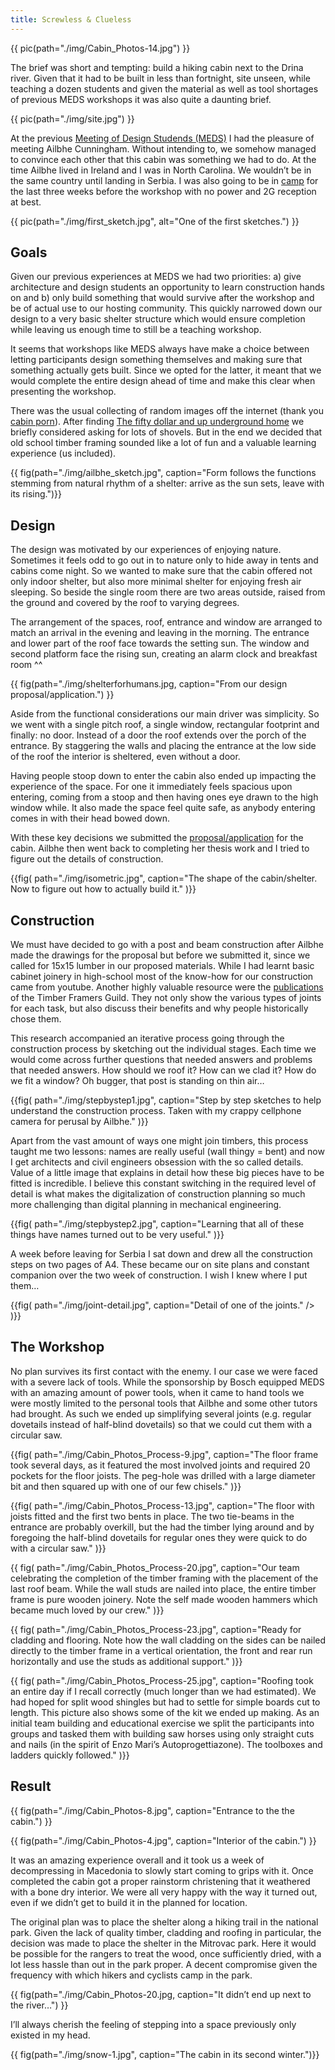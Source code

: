 ```yaml
---
title: Screwless & Clueless
---
```


{{ pic(path="./img/Cabin_Photos-14.jpg") }}

The brief was short and tempting: build a hiking cabin next to the Drina
river. Given that it had to be built in less than fortnight, site
unseen, while teaching a dozen students and given the material as well
as tool shortages of previous MEDS workshops it was also quite a
daunting brief.

{{ pic(path="./img/site.jpg") }}

At the previous
<a href="http://medsworkshop.com">Meeting of Design Studends (MEDS)</a>
I had the pleasure of meeting Ailbhe Cunningham. Without intending to,
we somehow managed to convince each other that this cabin was something
we had to do. At the time Ailbhe lived in Ireland and I was in North
Carolina. We wouldn’t be in the same country until landing in Serbia. I
was also going to be in <a href="http://zela-od.de">camp</a> for the
last three weeks before the workshop with no power and 2G reception at
best.

{{ pic(path="./img/first_sketch.jpg", alt="One of the first sketches.") }}

## Goals

Given our previous experiences at MEDS we had two priorities: a) give
architecture and design students an opportunity to learn construction
hands on and b) only build something that would survive after the
workshop and be of actual use to our hosting community. This quickly
narrowed down our design to a very basic shelter structure which would
ensure completion while leaving us enough time to still be a teaching
workshop.

It seems that workshops like MEDS always have make a choice between
letting participants design something themselves and making sure that
something actually gets built. Since we opted for the latter, it meant
that we would complete the entire design ahead of time and make this
clear when presenting the workshop.

There was the usual collecting of random images off the internet (thank
you <a href="https://cabinporn.com/">cabin porn</a>). After finding
<a href="./screwless-and-clueless/files/fifty_dollar_underground.pdf">The fifty dollar and up underground home</a >
we briefly considered asking for lots of shovels. But in the end we
decided that old school timber framing sounded like a lot of fun and a
valuable learning experience (us included).

{{ fig(path="./img/ailbhe_sketch.jpg", caption="Form follows the functions stemming from natural rhythm of a shelter: arrive as the sun sets, leave with its rising.")}}

## Design

The design was motivated by our experiences of enjoying nature.
Sometimes it feels odd to go out in to nature only to hide away in tents
and cabins come night. So we wanted to make sure that the cabin offered
not only indoor shelter, but also more minimal shelter for enjoying
fresh air sleeping. So beside the single room there are two areas
outside, raised from the ground and covered by the roof to varying
degrees.

The arrangement of the spaces, roof, entrance and window are arranged to
match an arrival in the evening and leaving in the morning. The entrance
and lower part of the roof face towards the setting sun. The window and
second platform face the rising sun, creating an alarm clock and
breakfast room ^^

{{ fig(path="./img/shelterforhumans.jpg, caption="From our design proposal/application.") }}

Aside from the functional considerations our main driver was simplicity.
So we went with a single pitch roof, a single window, rectangular
footprint and finally: no door. Instead of a door the roof extends over
the porch of the entrance. By staggering the walls and placing the
entrance at the low side of the roof the interior is sheltered, even
without a door.

Having people stoop down to enter the cabin also ended up impacting the
experience of the space. For one it immediately feels spacious upon
entering, coming from a stoop and then having ones eye drawn to the high
window while. It also made the space feel quite safe, as anybody
entering comes in with their head bowed down.

With these key decisions we submitted the
<a href="./screwless-and-clueless/files/ShelterForHumans.pdf">proposal/application</a>
for the cabin. Ailbhe then went back to completing her thesis work and I
tried to figure out the details of construction.

{{fig(
  path="./img/isometric.jpg",
  caption="The shape of the cabin/shelter. Now to figure out how to actually build it."
  )}}

## Construction

We must have decided to go with a post and beam construction after
Ailbhe made the drawings for the proposal but before we submitted it,
since we called for 15x15 lumber in our proposed materials. While I had
learnt basic cabinet joinery in high-school most of the know-how for our
construction came from youtube. Another highly valuable resource were
the
<a href="./screwless-and-clueless/files/TFGuild.zip">publications</a> of the Timber Framers
Guild. They not only show the various types of joints for each task, but
also discuss their benefits and why people historically chose them.

This research accompanied an iterative process going through the
construction process by sketching out the individual stages. Each time
we would come across further questions that needed answers and problems
that needed answers. How should we roof it? How can we clad it? How do
we fit a window? Oh bugger, that post is standing on thin air…

{{fig(
  path="./img/stepbystep1.jpg",
  caption="Step by step sketches to help understand the construction process. Taken with my crappy cellphone camera for perusal by Ailbhe."
  )}}

Apart from the vast amount of ways one might join timbers, this process
taught me two lessons: names are really useful (wall thingy = bent) and
now I get architects and civil engineers obsession with the so called
details. Value of a little image that explains in detail how these big
pieces have to be fitted is incredible. I believe this constant
switching in the required level of detail is what makes the
digitalization of construction planning so much more challenging than
digital planning in mechanical engineering.

{{fig(
  path="./img/stepbystep2.jpg",
  caption="Learning that all of these things have names turned out to be very useful."
  )}}

A week before leaving for Serbia I sat down and drew all the
construction steps on two pages of A4. These became our on site plans
and constant companion over the two week of construction. I wish I knew
where I put them…

{{fig(
path="./img/joint-detail.jpg", caption="Detail of one of the joints." />
)}}

## The Workshop

No plan survives its first contact with the enemy. I our case we were
faced with a severe lack of tools. While the sponsorship by Bosch
equipped MEDS with an amazing amount of power tools, when it came to
hand tools we were mostly limited to the personal tools that Ailbhe and
some other tutors had brought. As such we ended up simplifying several
joints (e.g. regular dovetails instead of half-blind dovetails) so that
we could cut them with a circular saw.

{{fig(
  path="./img/Cabin_Photos_Process-9.jpg",
  caption="The floor frame took several days, as it featured the most involved joints and required 20 pockets for the floor joists. The peg-hole was drilled with a large diameter bit and then squared up with one of our few chisels."
  )}}

{{fig(
  path="./img/Cabin_Photos_Process-13.jpg",
  caption="The floor with joists fitted and the first two bents in place. The two tie-beams in the entrance are probably overkill, but the had the timber lying around and by foregoing the half-blind dovetails for regular ones they were quick to do with a circular saw."
  )}}

{{ fig(
  path="./img/Cabin_Photos_Process-20.jpg",
  caption="Our team celebrating the completion of the timber framing with the placement of the last roof beam. While the wall studs are nailed into place, the entire timber frame is pure wooden joinery. Note the self made wooden hammers which became much loved by our crew."
  )}}

{{ fig(
  path="./img/Cabin_Photos_Process-23.jpg",
  caption="Ready for cladding and flooring. Note how the wall cladding on the sides can be nailed directly to the timber frame in a vertical orientation, the front and rear run horizontally and use the studs as additional support."
  )}}

{{ fig(
  path="./img/Cabin_Photos_Process-25.jpg",
  caption="Roofing took an entire day if I recall correctly (much longer than we had estimated). We had hoped for split wood shingles but had to settle for simple boards cut to length. This picture also shows some of the kit we ended up making. As an initial team building and educational exercise we split the participants into groups and tasked them with building saw horses using only straight cuts and nails (in the spirit of Enzo Mari’s Autoprogettiazone). The toolboxes and ladders quickly followed."
  )}}

## Result

{{ fig(path="./img/Cabin_Photos-8.jpg", caption="Entrance to the the cabin.") }}

{{ fig(path="./img/Cabin_Photos-4.jpg", caption="Interior of the cabin.") }}

It was an amazing experience overall and it took us a week of
decompressing in Macedonia to slowly start coming to grips with it. Once
completed the cabin got a proper rainstorm christening that it weathered
with a bone dry interior. We were all very happy with the way it turned
out, even if we didn’t get to build it in the planned for location.

The original plan was to place the shelter along a hiking trail in the
national park. Given the lack of quality timber, cladding and roofing in
particular, the decision was made to place the shelter in the Mitrovac
park. Here it would be possible for the rangers to treat the wood, once
sufficiently dried, with a lot less hassle than out in the park proper.
A decent compromise given the frequency with which hikers and cyclists
camp in the park.

{{ fig(path="./img/Cabin_Photos-20.jpg, caption="It didn’t end up next to the river…") }}

I’ll always cherish the feeling of stepping into a space previously only
existed in my head.

{{ fig(path="./img/snow-1.jpg", caption="The cabin in its second winter.")}}

